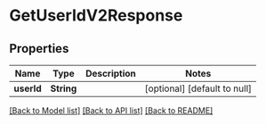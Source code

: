 # GetUserIdV2Response
## Properties

| Name | Type | Description | Notes |
|------------ | ------------- | ------------- | -------------|
| **userId** | **String** |  | [optional] [default to null] |

[[Back to Model list]](../README.md#documentation-for-models) [[Back to API list]](../README.md#documentation-for-api-endpoints) [[Back to README]](../README.md)

